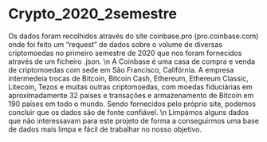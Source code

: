 # Crypto_2020_2semestre
Os dados foram recolhidos através do site coinbase.pro (pro.coinbase.com) onde foi feito um “request” de dados sobre o volume de diversas criptomoedas no primeiro semestre de 2020 que nos foram fornecidos através de um ficheiro .json. \n
A Coinbase é uma casa de compra e venda de criptomoedas com sede em São Francisco, Califórnia. A empresa intermedeia trocas de Bitcoin, Bitcoin Cash, Ethereum, Ethereum Classic, Litecoin, Tezos e muitas outras criptomoedas, com moedas fiduciárias em aproximadamente 32 países e transações e armazenamento de Bitcoin em 190 países em todo o mundo.
Sendo fornecidos pelo próprio site, podemos concluir que os dados são de fonte confiável. \n
Limpámos alguns dados que não interessavam para este projeto de forma a conseguirmos uma base de dados mais limpa e fácil de trabalhar no nosso objetivo.
